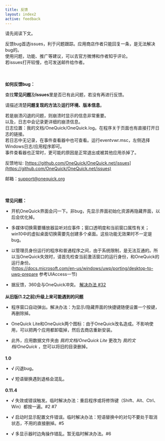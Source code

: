 ```yaml
---
title: 反馈
layout: index2
active: feedback
---
```


请先阅读下文。

反馈bug首选issues，利于问题跟踪。应用商店作者只能回复一条，是无法解决bug的。  
使用问题，功能、推广等建议，可以去官方微博和作者知乎评论。  
若issues打开较慢，也可发送邮件给作者。  

<br>

#### 如何反馈bug：

查找**常见问题**及**Issues**里是否已有此问题，若没有再进行反馈。

请描述清楚**问题复现的方法**及**运行环境、版本信息**。

若是崩溃闪退的问题，则崩溃时显示的信息非常重要。  
以及，日志中会记录更详细的崩溃信息。  
日志位置：我的文档/OneQuick/OneQuick.log。在程序关于页面也有直接打开日志的链接。  
若日志中无记录，在事件查看器中也可查看。运行eventvwr.msc，左侧选择Windows日志/应用程序即可。  
事件查看器也正常时，更可能的原因是正常退出或被其他应用杀掉了。  

反馈地址: [https://github.com/OneQuick/OneQuick.net/issues](https://github.com/OneQuick/OneQuick.net/issues)

邮箱：[support@onequick.org](mailto:support@onequick.org)

<br>

#### 常见问题：

- 开机OneQuick界面会闪一下。非bug，先显示界面初始化资源再隐藏界面，以后会优化掉。

- 多媒体切换需要播放器监听对应事件；窗口透明度和当前窗口属性有关；win10中的虚拟桌面切换需要先创建多个桌面。这些功能无效果时不一定是bug。

- 以管理员身份运行的程序和普通程序之间，由于系统限制，是无法互通的。所以当OneQuick失效时，请首先检查当前激活窗口的运行身份，和OneQuick的运行身份。  
(https://docs.microsoft.com/en-us/windows/uwp/porting/desktop-to-uwp-prepare 参考UIAccess一节)

- 据反馈，360会与OneQuick冲突。 [解决办法 #32](https://github.com/OneQuick/OneQuick.net/issues/32)

#### 从旧版(1.2之前)升级上来可能遇到的问题

- 程序窗口自动弹出。解决办法：为显示/隐藏界面的快捷键随便设置一个按键，再删除掉。

- OneQuick Lite和OneQuick两个图标：由于OneQuick改名造成。不影响使用，可以把两个应用都卸载掉，然后去商店重新安装。

- 此外，应用数据文件夹由 *我的文档/OneQuick Lite* 更改为 *我的文档/OneQuick* ，您可以将旧的目录删掉。

#### 1.0

 - √ 闪退bug。

 - √ 短语替换遇到退格会混乱。


#### 0.11.4

- √ 失效或错误触发。临时解决办法：重启程序或将修饰键（Shift、Alt、Ctrl、Win）都按一遍。#2 #7

- √ 启动时显示配置文件错误。临时解决办法：短语替换中的对勾不要处于取消状态，不用的直接删掉。#5

- √ 多显示器时边角操作错乱。暂无临时解决办法。#6

<style>
h4 {
	margin-bottom: 8px;
}
ul {
	padding-left: 20px;
}
</style>